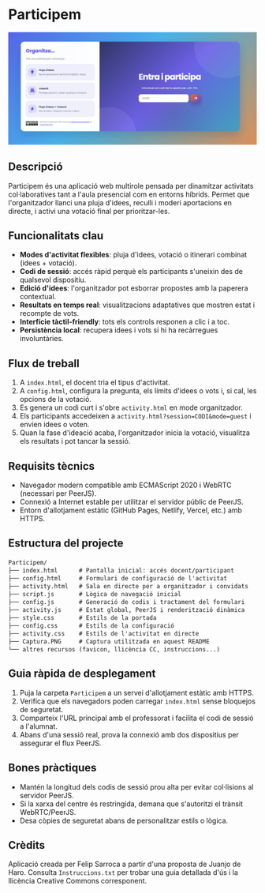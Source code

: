 ﻿# Participem

![Captura de l'aplicació](Captura.PNG "Vista de Participem")

## Descripció

Participem és una aplicació web multirole pensada per dinamitzar activitats col·laboratives tant a l'aula presencial com en entorns híbrids. Permet que l'organitzador llanci una pluja d'idees, reculli i moderi aportacions en directe, i activi una votació final per prioritzar-les.

## Funcionalitats clau

- **Modes d'activitat flexibles**: pluja d'idees, votació o itinerari combinat (idees + votació).
- **Codi de sessió**: accés ràpid perquè els participants s'uneixin des de qualsevol dispositiu.
- **Edició d'idees**: l'organitzador pot esborrar propostes amb la paperera contextual.
- **Resultats en temps real**: visualitzacions adaptatives que mostren estat i recompte de vots.
- **Interfície tàctil-friendly**: tots els controls responen a clic i a toc.
- **Persistència local**: recupera idees i vots si hi ha recàrregues involuntàries.

## Flux de treball

1. A `index.html`, el docent tria el tipus d'activitat.
2. A `config.html`, configura la pregunta, els límits d'idees o vots i, si cal, les opcions de la votació.
3. Es genera un codi curt i s'obre `activity.html` en mode organitzador.
4. Els participants accedeixen a `activity.html?session=CODI&mode=guest` i envien idees o voten.
5. Quan la fase d'ideació acaba, l'organitzador inicia la votació, visualitza els resultats i pot tancar la sessió.

## Requisits tècnics

- Navegador modern compatible amb ECMAScript 2020 i WebRTC (necessari per PeerJS).
- Connexió a Internet estable per utilitzar el servidor públic de PeerJS.
- Entorn d'allotjament estàtic (GitHub Pages, Netlify, Vercel, etc.) amb HTTPS.

## Estructura del projecte

```
Participem/
├── index.html      # Pantalla inicial: accés docent/participant
├── config.html     # Formulari de configuració de l'activitat
├── activity.html   # Sala en directe per a organitzador i convidats
├── script.js       # Lògica de navegació inicial
├── config.js       # Generació de codis i tractament del formulari
├── activity.js     # Estat global, PeerJS i renderització dinàmica
├── style.css       # Estils de la portada
├── config.css      # Estils de la configuració
├── activity.css    # Estils de l'activitat en directe
├── Captura.PNG     # Captura utilitzada en aquest README
└── altres recursos (favicon, llicència CC, instruccions...)
```

## Guia ràpida de desplegament

1. Puja la carpeta `Participem` a un servei d'allotjament estàtic amb HTTPS.
2. Verifica que els navegadors poden carregar `index.html` sense bloquejos de seguretat.
3. Comparteix l'URL principal amb el professorat i facilita el codi de sessió a l'alumnat.
4. Abans d'una sessió real, prova la connexió amb dos dispositius per assegurar el flux PeerJS.

## Bones pràctiques

- Mantén la longitud dels codis de sessió prou alta per evitar col·lisions al servidor PeerJS.
- Si la xarxa del centre és restringida, demana que s'autoritzi el trànsit WebRTC/PeerJS.
- Desa còpies de seguretat abans de personalitzar estils o lògica.

## Crèdits

Aplicació creada per Felip Sarroca a partir d'una proposta de Juanjo de Haro. Consulta `Instruccions.txt` per trobar una guia detallada d'ús i la llicència Creative Commons corresponent.
